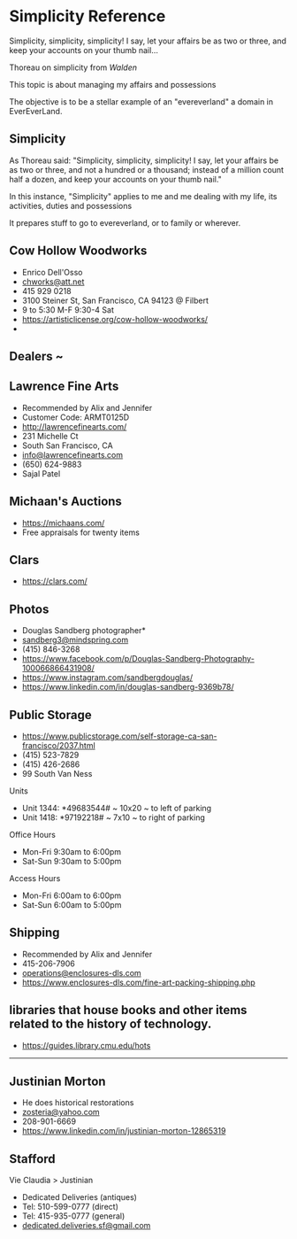 # Simplicity Reference

Simplicity, simplicity, simplicity! I say, let your affairs be as
two or three, and keep your accounts on your thumb nail…

Thoreau on simplicity from _Walden_

This topic is about managing my affairs and possessions

The objective is to be a stellar example of an "evereverland" a domain in EverEverLand.

## Simplicity

As Thoreau said: "Simplicity, simplicity, simplicity! I say, let your affairs be as two or three, and not a hundred or a thousand; instead of a million count half a dozen, and keep your accounts on your thumb nail."

In this instance, "Simplicity" applies to me and me dealing with my life, its activities, duties and possessions

It prepares stuff to go to evereverland, or to family or wherever.


## Cow Hollow Woodworks

* Enrico Dell'Osso
* chworks@att.net
* 415 929 0218
* 3100 Steiner St, San Francisco, CA 94123 @ Filbert
* 9 to 5:30 M-F 9:30-4 Sat
* https://artisticlicense.org/cow-hollow-woodworks/
*

## Dealers ~

## Lawrence Fine Arts

* Recommended by Alix and Jennifer
* Customer Code: ARMT0125D
* http://lawrencefinearts.com/
* 231 Michelle Ct
* South San Francisco, CA
* info@lawrencefinearts.com
* (650) 624-9883
* Sajal Patel

## Michaan's Auctions

* https://michaans.com/
* Free appraisals for twenty items

## Clars

* https://clars.com/


## Photos

* Douglas Sandberg photographer*
* sandberg3@mindspring.com
* (415) 846-3268
* https://www.facebook.com/p/Douglas-Sandberg-Photography-100066866431908/
* https://www.instagram.com/sandbergdouglas/
* https://www.linkedin.com/in/douglas-sandberg-9369b78/


## Public Storage

* https://www.publicstorage.com/self-storage-ca-san-francisco/2037.html
* (415) 523-7829
* (415) 426-2686
* 99 South Van Ness

Units

* Unit 1344: *49683544# ~ 10x20 ~ to left of parking
* Unit 1418: *97192218# ~  7x10 ~ to right of parking


Office Hours

* Mon-Fri 9:30am to 6:00pm
* Sat-Sun 9:30am to 5:00pm

Access Hours

* Mon-Fri 6:00am to 6:00pm
* Sat-Sun 6:00am to 5:00pm

## Shipping

* Recommended by Alix and Jennifer
* 415-206-7906
* operations@enclosures-dls.com
* https://www.enclosures-dls.com/fine-art-packing-shipping.php

## libraries that house books and other items related to the history of technology.

* https://guides.library.cmu.edu/hots


***

## Justinian Morton

* He does historical restorations
* zosteria@yahoo.com
* 208-901-6669
* https://www.linkedin.com/in/justinian-morton-12865319

## Stafford

Vie Claudia > Justinian

* Dedicated Deliveries (antiques)
* Tel: 510-599-0777 (direct)
* Tel: 415-935-0777 (general)
* dedicated.deliveries.sf@gmail.com
